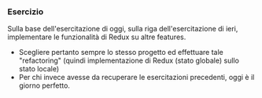 ### Esercizio
Sulla base dell'esercitazione di oggi, sulla riga dell'esercitazione di ieri, implementare le funzionalità di Redux su altre features.
- Scegliere pertanto sempre lo stesso progetto ed effettuare tale "refactoring" (quindi implementazione di Redux (stato globale) sullo stato locale)
- Per chi invece avesse da recuperare le esercitazioni precedenti, oggi è il giorno perfetto.